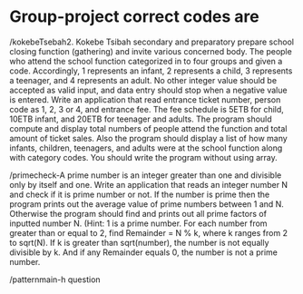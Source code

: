 # Group-project correct codes are 
/kokebeTsebah2. Kokebe Tsibah secondary and preparatory prepare school closing function (gathering) and invite various concerned body. The people who attend the school function categorized in to four groups and given a code. Accordingly, 1 represents an infant, 2 represents a child, 3 represents a teenager, and 4 represents an adult. No other integer value should be accepted as valid input, and data entry should stop when a negative value is entered. Write an application that read entrance ticket number, person code as 1, 2, 3 or 4, and entrance fee. The fee schedule is 5ETB for child, 10ETB infant, and 20ETB for teenager and adults. The program should compute and display total numbers of people attend the function and total amount of ticket sales. Also the program should display a list of how many infants, children, teenagers, and adults were at the school function along with category codes. You should write the program without using array.


/primecheck-A prime number is an integer greater than one and divisible only by itself and one. Write an application that reads an integer number N and check if it is prime number or not. If the number is prime then the program prints out the average value of prime numbers between 1 and N. Otherwise the program should find and prints out all prime factors of inputted number N. (Hint: 1 is a prime number. For each number from greater than or equal to 2, find Remainder = N % k, where k ranges from 2 to sqrt(N). If k is greater than sqrt(number), the number is not equally divisible by k. And if any Remainder equals 0, the number is not a prime number.


/patternmain-h question
